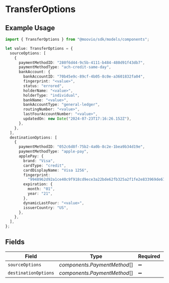 # TransferOptions

## Example Usage

```typescript
import { TransferOptions } from "@moovio/sdk/models/components";

let value: TransferOptions = {
  sourceOptions: [
    {
      paymentMethodID: "280f6d44-9c5b-4111-b484-480d91f43db7",
      paymentMethodType: "ach-credit-same-day",
      bankAccount: {
        bankAccountID: "70b45e9c-89cf-4b05-8c0e-a3601832fa04",
        fingerprint: "<value>",
        status: "errored",
        holderName: "<value>",
        holderType: "individual",
        bankName: "<value>",
        bankAccountType: "general-ledger",
        routingNumber: "<value>",
        lastFourAccountNumber: "<value>",
        updatedOn: new Date("2024-07-23T17:16:26.152Z"),
      },
    },
  ],
  destinationOptions: [
    {
      paymentMethodID: "052c6d8f-75b2-4a0b-8c2e-1bea9b34d19e",
      paymentMethodType: "apple-pay",
      applePay: {
        brand: "Visa",
        cardType: "credit",
        cardDisplayName: "Visa 1256",
        fingerprint:
          "9948962d92a1ce40c9f918cd9ece3a22bde62fb325a2f1fe2e833969de672ba3",
        expiration: {
          month: "01",
          year: "21",
        },
        dynamicLastFour: "<value>",
        issuerCountry: "US",
      },
    },
  ],
};
```

## Fields

| Field                        | Type                         | Required                     | Description                  |
| ---------------------------- | ---------------------------- | ---------------------------- | ---------------------------- |
| `sourceOptions`              | *components.PaymentMethod*[] | :heavy_minus_sign:           | N/A                          |
| `destinationOptions`         | *components.PaymentMethod*[] | :heavy_minus_sign:           | N/A                          |
